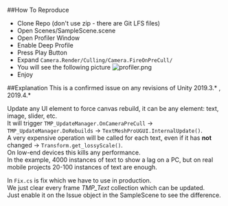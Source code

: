 ##How To Reproduce
* Clone Repo (don't use zip - there are Git LFS files)
* Open Scenes/SampleScene.scene  
* Open Profiler Window  
* Enable Deep Profile
* Press Play Button
* Expand `Camera.Render/Culling/Camera.FireOnPreCull/`
* You will see the following picture
![profiler.png](Assets/Images/profiler.png)  
* Enjoy

##Explanation
This is a confirmed issue on any revisions of Unity 2019.3.* , 2019.4.*
  
Update any UI element to force canvas rebuild, it can be any element: text, image, slider, etc.  
It will trigger `TMP_UpdateManager.OnCameraPreCull` -> `TMP_UpdateManager.DoRebuilds` -> `TextMeshProUGUI.InternalUpdate()`.  
A very expensive operation will be called for each text, even if it has **not** changed -> `Transform.get_lossyScale()`.  
On low-end devices this kills any performance.  
In the example, 4000 instances of text to show a lag on a PC, but on real mobile projects 20-100 instances of text are enough.  
  
In `Fix.cs` is fix which we have to use in production.  
We just clear every frame *TMP_Text* collection which can be updated.  
Just enable it on the Issue object in the SampleScene to see the difference.  